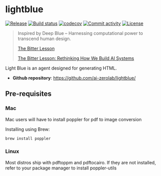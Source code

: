# lightblue

[![Release](https://img.shields.io/github/v/release/ai-zerolab/lightblue)](https://img.shields.io/github/v/release/ai-zerolab/lightblue)
[![Build status](https://img.shields.io/github/actions/workflow/status/ai-zerolab/lightblue/main.yml?branch=main)](https://github.com/ai-zerolab/lightblue/actions/workflows/main.yml?query=branch%3Amain)
[![codecov](https://codecov.io/gh/ai-zerolab/lightblue/branch/main/graph/badge.svg)](https://codecov.io/gh/ai-zerolab/lightblue)
[![Commit activity](https://img.shields.io/github/commit-activity/m/ai-zerolab/lightblue)](https://img.shields.io/github/commit-activity/m/ai-zerolab/lightblue)
[![License](https://img.shields.io/github/license/ai-zerolab/lightblue)](https://img.shields.io/github/license/ai-zerolab/lightblue)

> Inspired by Deep Blue – Harnessing computational power to transcend human design.
>
> [The Bitter Lesson](http://www.incompleteideas.net/IncIdeas/BitterLesson.html)
>
> [The Bitter Lesson: Rethinking How We Build AI Systems](https://ankitmaloo.com/bitter-lesson/)

Light Blue is an agent designed for generating HTML.

- **Github repository**: <https://github.com/ai-zerolab/lightblue/>

## Pre-requisites

### Mac

Mac users will have to install poppler for pdf to image conversion

Installing using Brew:

```bash
brew install poppler
```

### Linux

Most distros ship with pdftoppm and pdftocairo. If they are not installed, refer to your package manager to install poppler-utils
